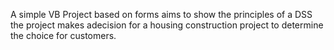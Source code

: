 A simple VB Project based on forms aims to show the principles of a DSS
the project makes adecision for a housing construction project to determine the choice for customers.
